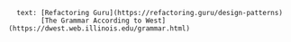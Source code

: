       text: [Refactoring Guru](https://refactoring.guru/design-patterns)
            [The Grammar According to West](https://dwest.web.illinois.edu/grammar.html)
